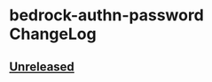 # bedrock-authn-password ChangeLog

## [Unreleased]

[Unreleased]: https://github.com/digitalbazaar/bedrock-authn-password/compare/0.0.0...HEAD
